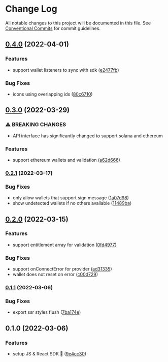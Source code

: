 # Change Log

All notable changes to this project will be documented in this file.
See [Conventional Commits](https://conventionalcommits.org) for commit guidelines.

## [0.4.0](https://github.com/get-bundled/axyz-sdk/compare/@axyzsdk/react@0.3.0...@axyzsdk/react@0.4.0) (2022-04-01)


### Features

* support wallet listeners to sync with sdk ([e2477fb](https://github.com/get-bundled/axyz-sdk/commit/e2477fbe868dcfc7a740f8dd53b54529dfa3da7c))


### Bug Fixes

* icons using overlapping ids ([80c6710](https://github.com/get-bundled/axyz-sdk/commit/80c67105cf548a41747ef7724783c41b4413cefd))



## [0.3.0](https://github.com/get-bundled/axyz-sdk/compare/@axyzsdk/react@0.2.1...@axyzsdk/react@0.3.0) (2022-03-29)


### ⚠ BREAKING CHANGES

* API interface has significantly changed to support solana and ethereum

### Features

* support ethereum wallets and validation ([a62d666](https://github.com/get-bundled/axyz-sdk/commit/a62d6660ecf93cba74091d938096c6aa10aa6d96))



### [0.2.1](https://github.com/get-bundled/axyz-sdk/compare/@axyzsdk/react@0.2.0...@axyzsdk/react@0.2.1) (2022-03-17)


### Bug Fixes

* only allow wallets that support sign message ([1a07d98](https://github.com/get-bundled/axyz-sdk/commit/1a07d98038ae7ccd17564db0ac63f11064eefe5d))
* show undetected wallets if no others available ([11489ba](https://github.com/get-bundled/axyz-sdk/commit/11489ba6854150ce74b0e62bfd7cda12e5e824ec))



## [0.2.0](https://github.com/get-bundled/axyz-sdk/compare/@axyzsdk/react@0.1.1...@axyzsdk/react@0.2.0) (2022-03-15)


### Features

* support entitlement array for validation ([0fd4977](https://github.com/get-bundled/axyz-sdk/commit/0fd497792130bfa160dceb74bb3aef43177acc90))


### Bug Fixes

* support onConnectError for provider ([ad31335](https://github.com/get-bundled/axyz-sdk/commit/ad3133546a418b1e8b7d9c2309dc4db6a780ae13))
* wallet does not reset on error ([c00d729](https://github.com/get-bundled/axyz-sdk/commit/c00d72987b50e81bb9fc213068f242d969fdbd39))



### [0.1.1](https://github.com/get-bundled/axyz-sdk/compare/@axyzsdk/react@0.1.0...@axyzsdk/react@0.1.1) (2022-03-06)


### Bug Fixes

* export ssr styles flush ([7ba174e](https://github.com/get-bundled/axyz-sdk/commit/7ba174ed22647406ad412289a4a659ba576acfec))



## 0.1.0 (2022-03-06)


### Features

* setup JS & React SDK :sunrise: ([9e4cc30](https://github.com/get-bundled/axyz-sdk/commit/9e4cc3072840e179c9b5047c62b39444bf5c5c20))
